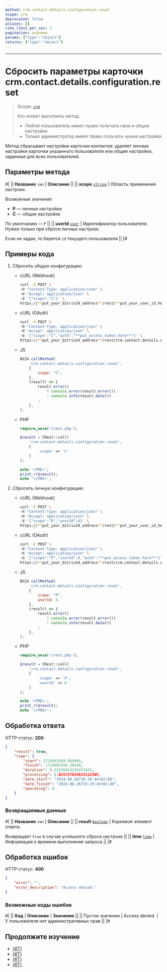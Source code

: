 ```yaml
---
method: crm.contact.details.configuration.reset
scope: crm
deprecated: false
aliases: []
rate_limit_per_sec: 2
pagination: unknown
params: {"type":"object"}
returns: {"type":"object"}
---
```



---

# Сбросить параметры карточки crm.contact.details.configuration.reset

> Scope: [`crm`](../../../scopes/permissions.md)
>
> Кто может выполнять метод:
>  - Любой пользователь имеет право получать свои и общие настройки
>  - Только администратор имеет право получать чужие настройки

Метод сбрасывает настройки карточки контактов: удаляет личные настройки карточки указанного пользователя или общие настройки, заданные для всех пользователей.

## Параметры метода



#|
|| **Название**
`тип` | **Описание** ||
|| **scope**
[`string`](../../../data-types.md) | Область применения настроек. 

Возможные значения:
- **P** — личные настройки
- **C** — общие настройки

По умолчанию — `P`
||
|| **userId**
[`user`](../../../data-types.md) | Идентификатор пользователя. Нужен только при сбросе личных настроек.

Если не задан, то берется `id` текущего пользователя
||
|#

## Примеры кода



1. Сбросить общую конфигурацию

    

    - cURL (Webhook)

        ```bash
        curl -X POST \
        -H "Content-Type: application/json" \
        -H "Accept: application/json" \
        -d '{"scope":"C"}' \
        https://**put_your_bitrix24_address**/rest/**put_your_user_id_here**/**put_your_webbhook_here**/crm.contact.details.configuration.reset
        ```

    - cURL (OAuth)

        ```bash
        curl -X POST \
        -H "Content-Type: application/json" \
        -H "Accept: application/json" \
        -d '{"scope":"C","auth":"**put_access_token_here**"}' \
        https://**put_your_bitrix24_address**/rest/crm.contact.details.configuration.reset
        ```

    - JS

        ```js
        BX24.callMethod(
            'crm.contact.details.configuration.reset',
            {
                scope: "C",
            },
            (result) => {
                result.error()
                    ? console.error(result.error())
                    : console.info(result.data())
                ;
            },
        );
        ```

    - PHP

        ```php
        require_once('crest.php');

        $result = CRest::call(
            'crm.contact.details.configuration.reset',
            [
                'scope' => 'C'
            ]
        );

        echo '<PRE>';
        print_r($result);
        echo '</PRE>';
        ```

    

2. Сбросить личную конфигурацию

    

    - cURL (Webhook)

        ```bash
        curl -X POST \
        -H "Content-Type: application/json" \
        -H "Accept: application/json" \
        -d '{"scope":"P","userId":6}' \
        https://**put_your_bitrix24_address**/rest/**put_your_user_id_here**/**put_your_webbhook_here**/crm.contact.details.configuration.reset
        ```

    - cURL (OAuth)

        ```bash
        curl -X POST \
        -H "Content-Type: application/json" \
        -H "Accept: application/json" \
        -d '{"scope":"P","userId":6,"auth":"**put_access_token_here**"}' \
        https://**put_your_bitrix24_address**/rest/crm.contact.details.configuration.reset
        ```

    - JS

        ```js
        BX24.callMethod(
            'crm.contact.details.configuration.reset',
            {
                scope: "P",
                userId: 6,
            },
            (result) => {
                result.error()
                    ? console.error(result.error())
                    : console.info(result.data())
                ;
            },
        );
        ```

    - PHP

        ```php
        require_once('crest.php');

        $result = CRest::call(
            'crm.contact.details.configuration.reset',
            [
                'scope' => 'P',
                'userId' => 6
            ]
        );

        echo '<PRE>';
        print_r($result);
        echo '</PRE>';
        ```

    

## Обработка ответа

HTTP-статус: **200**

```json
{
    "result": true,
    "time": {
        "start": 1724682584.069094,
        "finish": 1724682584.38436,
        "duration": 0.31526613235473633,
        "processing": 0.025727033615112305,
        "date_start": "2024-08-26T16:29:44+02:00",
        "date_finish": "2024-08-26T16:29:44+02:00",
        "operating": 0
    }
}
```

### Возвращаемые данные

#|
|| **Название**
`тип` | **Описание** ||
|| **result**
[`boolean`](../../../data-types.md) | Корневой элемент ответа.

Возвращает `true` в случае успешного сброса настроек ||
|| **time**
[`time`](../../../data-types.md#time) | Информация о времени выполнения запроса ||
|#

## Обработка ошибок

HTTP-статус: **400**

```json
{
    "error": "",
    "error_description": "Access denied."
}
```



### Возможные коды ошибок

#|
|| **Код** | **Описание**   | **Значение** ||
|| Пустое значение | Access denied. | У пользователя нет административных прав ||
|#



## Продолжите изучение 

- [{#T}](./index.md)
- [{#T}](./crm-contact-details-configuration-get.md)
- [{#T}](.//crm-contact-details-configuration-set.md)
- [{#T}](./crm-contact-details-configuration-force-common-scope-for-all.md)

